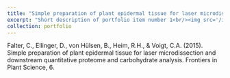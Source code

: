 ```yaml
---
title: "Simple preparation of plant epidermal tissue for laser microdissection and downstream quantitative proteome and carbohydrate analysis."
excerpt: "Short description of portfolio item number 1<br/><img src='/images/500x300.png'>"
collection: portfolio
---
```


Falter, C., Ellinger, D., von Hülsen, B., Heim, R.H., & Voigt, C.A. (2015). Simple preparation of plant epidermal tissue for laser microdissection and downstream quantitative proteome and carbohydrate analysis. Frontiers in Plant Science, 6.
